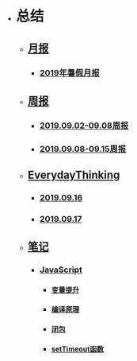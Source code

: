 - # 总结
    - ## [月报](yuebao)
        - ### [2019年暑假月报](yuebao/19shujiayuebao.md)
    - ## [周报](zhoubao)
        - ### [2019.09.02-09.08周报](zhoubao/19.9.2-9.8zhoubao.md)
        - ### [2019.09.08-09.15周报](zhoubao/19.9.8-9.15zhoubao.md)
    - ## [EverydayThinking](EverydayThinking)
        - ### [2019.09.16](EverydayThinking/19-09-16.md)
        - ### [2019.09.17](EverydayThinking/19-09-17.md)
    - ## [笔记](Notes)
        - ### [JavaScript](Notes/JS)
            - #### [变量提升](Notes/JS/bianliangtisheng.md)
            - #### [编译原理](Notes/JS/bianyiyanli.md)
            - #### [闭包](Notes/JS/bibao.md)
            - #### [setTimeout函数](Notes/JS/setTimeout.md)